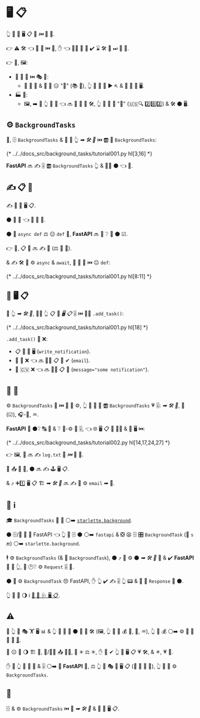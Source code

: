 # 🖥 📋

👆 💪 🔬 🖥 📋 🏃 *⏮️* 🛬 📨.

👉 ⚠ 🛠️ 👈 💪 🔨 ⏮️ 📨, ✋️ 👈 👩‍💻 🚫 🤙 ✔️ ⌛ 🛠️ 🏁 ⏭ 📨 📨.

👉 🔌, 🖼:

* 📧 📨 📨 ⏮️ 🎭 🎯:
    * 🔗 📧 💽 &amp; 📨 📧 😑 "🐌" (📚 🥈), 👆 💪 📨 📨 ▶️️ ↖️ &amp; 📨 📧 📨 🖥.
* 🏭 💽:
    * 🖼, ➡️ 💬 👆 📨 📁 👈 🔜 🚶 🔘 🐌 🛠️, 👆 💪 📨 📨 "🚫" (🇺🇸🔍 2️⃣0️⃣2️⃣) &amp; 🛠️ ⚫️ 🖥.

## ⚙️ `BackgroundTasks`

🥇, 🗄 `BackgroundTasks` &amp; 🔬 🔢 👆 *➡ 🛠️ 🔢* ⏮️ 🆎 📄 `BackgroundTasks`:

{* ../../docs_src/background_tasks/tutorial001.py hl[3,16] *}

**FastAPI** 🔜 ✍ 🎚 🆎 `BackgroundTasks` 👆 &amp; 🚶‍♀️ ⚫️ 👈 🔢.

## ✍ 📋 🔢

✍ 🔢 🏃 🖥 📋.

⚫️ 🐩 🔢 👈 💪 📨 🔢.

⚫️ 💪 `async def` ⚖️ 😐 `def` 🔢, **FastAPI** 🔜 💭 ❔ 🍵 ⚫️ ☑.

👉 💼, 📋 🔢 🔜 ✍ 📁 (⚖ 📨 📧).

&amp; ✍ 🛠️ 🚫 ⚙️ `async` &amp; `await`, 👥 🔬 🔢 ⏮️ 😐 `def`:

{* ../../docs_src/background_tasks/tutorial001.py hl[8:11] *}

## 🚮 🖥 📋

🔘 👆 *➡ 🛠️ 🔢*, 🚶‍♀️ 👆 📋 🔢 *🖥 📋* 🎚 ⏮️ 👩‍🔬 `.add_task()`:

{* ../../docs_src/background_tasks/tutorial001.py hl[18] *}

`.add_task()` 📨 ❌:

* 📋 🔢 🏃 🖥 (`write_notification`).
* 🙆 🔁 ❌ 👈 🔜 🚶‍♀️ 📋 🔢 ✔ (`email`).
* 🙆 🇨🇻 ❌ 👈 🔜 🚶‍♀️ 📋 🔢 (`message="some notification"`).

## 🔗 💉

⚙️ `BackgroundTasks` 👷 ⏮️ 🔗 💉 ⚙️, 👆 💪 📣 🔢 🆎 `BackgroundTasks` 💗 🎚: *➡ 🛠️ 🔢*, 🔗 (☑), 🎧-🔗, ♒️.

**FastAPI** 💭 ⚫️❔ 🔠 💼 &amp; ❔ 🏤-⚙️ 🎏 🎚, 👈 🌐 🖥 📋 🔗 👯‍♂️ &amp; 🏃 🖥 ⏮️:

{* ../../docs_src/background_tasks/tutorial002.py hl[14,17,24,27] *}

👉 🖼, 📧 🔜 ✍ `log.txt` 📁 *⏮️* 📨 📨.

🚥 📤 🔢 📨, ⚫️ 🔜 ✍ 🕹 🖥 📋.

&amp; ⤴️ ➕1️⃣ 🖥 📋 🏗 *➡ 🛠️ 🔢* 🔜 ✍ 📧 ⚙️ `email` ➡ 🔢.

## 📡 ℹ

🎓 `BackgroundTasks` 👟 🔗 ⚪️➡️ <a href="https://www.starlette.io/background/" class="external-link" target="_blank">`starlette.background`</a>.

⚫️ 🗄/🔌 🔗 🔘 FastAPI 👈 👆 💪 🗄 ⚫️ ⚪️➡️ `fastapi` &amp; ❎ 😫 🗄 🎛 `BackgroundTask` (🍵 `s` 🔚) ⚪️➡️ `starlette.background`.

🕴 ⚙️ `BackgroundTasks` (&amp; 🚫 `BackgroundTask`), ⚫️ ⤴️ 💪 ⚙️ ⚫️ *➡ 🛠️ 🔢* 🔢 &amp; ✔️ **FastAPI** 🍵 🎂 👆, 💖 🕐❔ ⚙️ `Request` 🎚 🔗.

⚫️ 💪 ⚙️ `BackgroundTask` 😞 FastAPI, ✋️ 👆 ✔️ ✍ 🎚 👆 📟 &amp; 📨 💃 `Response` 🔌 ⚫️.

👆 💪 👀 🌖 ℹ <a href="https://www.starlette.io/background/" class="external-link" target="_blank">💃 🛂 🩺 🖥 📋</a>.

## ⚠

🚥 👆 💪 🎭 🏋️ 🖥 📊 &amp; 👆 🚫 🎯 💪 ⚫️ 🏃 🎏 🛠️ (🖼, 👆 🚫 💪 💰 💾, 🔢, ♒️), 👆 💪 💰 ⚪️➡️ ⚙️ 🎏 🦏 🧰 💖 <a href="https://docs.celeryq.dev" class="external-link" target="_blank">🥒</a>.

👫 😑 🚚 🌖 🏗 📳, 📧/👨‍🏭 📤 👨‍💼, 💖 ✳ ⚖️ ✳, ✋️ 👫 ✔ 👆 🏃 🖥 📋 💗 🛠️, &amp; ✴️, 💗 💽.

✋️ 🚥 👆 💪 🔐 🔢 &amp; 🎚 ⚪️➡️ 🎏 **FastAPI** 📱, ⚖️ 👆 💪 🎭 🤪 🖥 📋 (💖 📨 📧 📨), 👆 💪 🎯 ⚙️ `BackgroundTasks`.

## 🌃

🗄 &amp; ⚙️ `BackgroundTasks` ⏮️ 🔢 *➡ 🛠️ 🔢* &amp; 🔗 🚮 🖥 📋.
